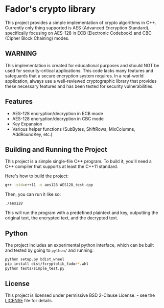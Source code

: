 # Fador's crypto library

This project provides a simple implementation of crypto algorithms in C++.
Currently only thing supported is AES (Advanced Encryption Standard), specifically focusing on AES-128 in ECB (Electronic Codebook) and CBC (Cipher Block Chaining) modes.

## WARNING

This implementation is created for educational purposes and should NOT be used for security-critical applications. This code lacks many features and safeguards that a secure encryption system requires. In a real-world application, always use a well-reviewed cryptographic library that provides these necessary features and has been tested for security vulnerabilities.

## Features

- AES-128 encryption/decryption in ECB mode
- AES-128 encryption/decryption in CBC mode
- Key Expansion
- Various helper functions (SubBytes, ShiftRows, MixColumns, AddRoundKey, etc.)

## Building and Running the Project

This project is a simple single-file C++ program. To build it, you'll need a C++ compiler that supports at least the C++11 standard.

Here's how to build the project:

```bash
g++ -std=c++11 -o aes128 AES128_test.cpp
```

Then, you can run it like so:

```bash
./aes128
```

This will run the program with a predefined plaintext and key, outputting the original text, the encrypted text, and the decrypted text.

## Python

The project includes an experimental python interface, which can be built and tested by going to `python/` and running:

```bash
python setup.py bdist_wheel
pip install dist/fcryptolib_fador*.whl
python tests/simple_test.py
```


## License

This project is licensed under permissive BSD 2-Clause License. - see the [LICENSE](LICENSE) file for details.
